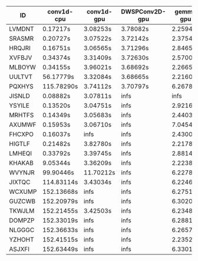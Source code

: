 |ID|conv1d-cpu|conv1d-gpu|DWSPConv2D-gpu|gemm-gpu|avg|
|-|-|-|-|-|-|
|LVMDNT|0.17217s|3.08253s|3.78082s|2.25941s|2.32373s|
|SRASMR|0.20727s|3.07522s|3.72142s|2.37542s|2.34483s|
|HRQJRI|0.16751s|3.06565s|3.71296s|2.84650s|2.44816s|
|XVFBJV|0.34374s|3.31409s|3.72630s|2.57007s|2.48855s|
|MLBOYW|0.34155s|3.96021s|3.68692s|2.26655s|2.56381s|
|UULTVT|56.17779s|3.32084s|3.68665s|2.21607s|16.35034s|
|PQXHYS|115.78290s|3.74112s|3.70797s|6.26781s|32.37495s|
|JISNLD|0.08882s|3.07811s|infs|infs|infs|
|YSYILE|0.13520s|3.04751s|infs|2.92160s|infs|
|MRHTFS|0.14349s|3.05683s|infs|2.44039s|infs|
|AXUMWF|0.15953s|3.06710s|infs|7.04542s|infs|
|FHCXPO|0.16037s|infs|infs|2.43007s|infs|
|HIGTLF|0.21482s|3.82780s|infs|2.21780s|infs|
|LMHEQI|0.33792s|3.39745s|infs|2.88148s|infs|
|KHAKAB|9.05344s|3.36209s|infs|2.22388s|infs|
|WVYNJR|99.90446s|11.70212s|infs|6.22786s|infs|
|JIXTQC|114.83114s|3.43034s|infs|6.22466s|infs|
|WCXUMP|152.13668s|infs|infs|6.27518s|infs|
|GUZCWB|152.20979s|infs|infs|6.30201s|infs|
|TKWJLM|152.21455s|3.42503s|infs|6.23483s|infs|
|DOMPZP|152.33019s|infs|infs|6.28814s|infs|
|NLGGGC|152.36633s|infs|infs|6.26575s|infs|
|YZHOHT|152.41515s|infs|infs|2.23528s|infs|
|ASJXFI|152.63449s|infs|infs|6.33019s|infs|
